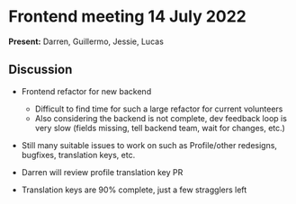 # Frontend meeting 14 July 2022

**Present:** Darren, Guillermo, Jessie, Lucas

## Discussion

- Frontend refactor for new backend
  - Difficult to find time for such a large refactor for current volunteers
  - Also considering the backend is not complete, dev feedback loop is very slow (fields missing, tell backend team, wait for changes, etc.)

- Still many suitable issues to work on such as Profile/other redesigns, bugfixes, translation keys, etc.

- Darren will review profile translation key PR

- Translation keys are 90% complete, just a few stragglers left
